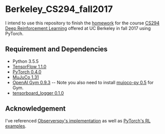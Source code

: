 # Berkeley_CS294_fall2017

I intend to use this repository to finish the [homework](https://github.com/berkeleydeeprlcourse/homework) for the course [CS294 Deep Reinforcement Learning](http://rll.berkeley.edu/deeprlcourse/) offered at UC Berkeley in fall 2017 using PyTorch.

## Requirement and Dependencies
- Python 3.5.5
- [TensorFlow 1.1.0](https://www.tensorflow.org/)
- [PyTorch 0.4.0](http://pytorch.org/)
- [MuJuCo 1.31](http://www.mujoco.org/)
- [OpenAI Gym 0.9.3](https://github.com/openai/gym) -- Note you also need to install [mujoco-py 0.5](https://github.com/openai/mujoco-py/tree/0.5) for Gym.
- [tensorboard_logger 0.1.0](https://github.com/TeamHG-Memex/tensorboard_logger)

## Acknowledgement

I've referenced [Observerspy's implementation](https://github.com/Observerspy/CS294) as well as [PyTorch's RL examples](https://github.com/pytorch/examples/tree/master/reinforcement_learning).
